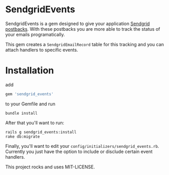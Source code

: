 # SendgridEvents

SendgridEvents is a gem designed to give your application [Sendgrid postbacks](http://docs.sendgrid.com/documentation/api/event-api/008c8d3732b6b8b496362fefa86e4deca0af99b9ed0a7f89fa2004a78f00dd2b325f17be5ccb4a19e4f95091b329bb2b78cabea8689a78f111b26c5296a87dd2fb).
With these postbacks you are more able to track the status of your emails programatically.

This gem creates a `SendgridEmailRecord` table for this tracking and you can attach handlers to specific
events.

# Installation

add

```ruby
gem 'sendgrid_events'
```

to your Gemfile and run

```
bundle install
```

After that you'll want to run:

```
rails g sendgrid_events:install
rake db:migrate
```

Finally, you'll want to edit your `config/initializers/sendgrid_events.rb`. Currently
you just have the option to include or disclude certain event handlers.

This project rocks and uses MIT-LICENSE.
